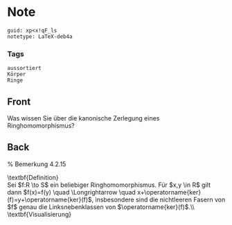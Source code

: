 # Note
```
guid: xp<x!qF_ls
notetype: LaTeX-deb4a
```

### Tags
```
aussortiert
Körper
Ringe
```

## Front
Was wissen Sie über die kanonische Zerlegung eines Ringhomomorphismus?

## Back
% Bemerkung 4.2.15<div>
</div><div>\textbf{Definition}</div><div>
</div><div>Sei $f:R \to S$ ein beliebiger Ringhomomorphismus. Für $x,y \in R$ gilt dann $f(x)=f(y) \quad \Longrightarrow \quad x+\operatorname{ker}(f)=y+\operatorname{ker}(f)$, insbesondere sind die nichtleeren Fasern von $f$ genau die Linksnebenklassen von $\operatorname{ker}(f)$.\\</div><div>
</div><div>\textbf{Visualisierung}</div><div>
</div>
